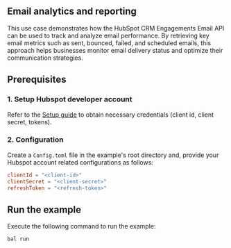 ## Email analytics and reporting

This use case demonstrates how the HubSpot CRM Engagements Email API can be used to track and analyze email performance. By retrieving key email metrics such as sent, bounced, failed, and scheduled emails, this approach helps businesses monitor email delivery status and optimize their communication strategies.

## Prerequisites

### 1. Setup Hubspot developer account

Refer to the [Setup guide](../../ballerina/Package.md#setup-guide) to obtain necessary credentials (client id, client secret, tokens).

### 2. Configuration

Create a `Config.toml` file in the example's root directory and, provide your Hubspot account related configurations as follows:

```toml
clientId = "<client-id>"
clientSecret = "<client-secret>"
refreshToken = "<refresh-token>"
```

## Run the example

Execute the following command to run the example:

```bash
bal run
```